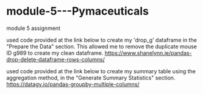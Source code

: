 # module-5---Pymaceuticals
module 5 assignment

used code provided at the link below to create my 'drop_g' dataframe in the "Prepare the Data" section. This allowed me to remove the duplicate mouse ID g989 to create my clean dataframe. 
https://www.shanelynn.ie/pandas-drop-delete-dataframe-rows-columns/

used code provided at the link below to create my summary table using the aggregation method, in the "Generate Summary Statistics" section.
https://datagy.io/pandas-groupby-multiple-columns/
